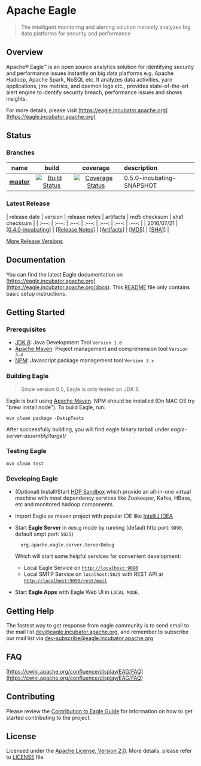 <!--
{% comment %}
Licensed to the Apache Software Foundation (ASF) under one or more
contributor license agreements.  See the NOTICE file distributed with
this work for additional information regarding copyright ownership.
The ASF licenses this file to you under the Apache License, Version 2.0
(the "License"); you may not use this file except in compliance with
the License.  You may obtain a copy of the License at

http://www.apache.org/licenses/LICENSE-2.0

Unless required by applicable law or agreed to in writing, software
distributed under the License is distributed on an "AS IS" BASIS,
WITHOUT WARRANTIES OR CONDITIONS OF ANY KIND, either express or implied.
See the License for the specific language governing permissions and
limitations under the License.
{% endcomment %}
-->

# Apache Eagle

>  The intelligent monitoring and alerting solution instantly analyzes big data platforms for security and performance

## Overview

Apache® Eagle™ is an open source analytics solution for identifying security and performance issues instantly on big data platforms e.g. Apache Hadoop, Apache Spark, NoSQL etc. It analyzes data activities, yarn applications, jmx metrics, and daemon logs etc., provides state-of-the-art alert engine to identify security breach, performance issues and shows insights.

For more details, please visit [https://eagle.incubator.apache.org](https://eagle.incubator.apache.org)

## Status

### Branches
| name | build | coverage | description |
| :---:| :---: | :---: | :--- |
| [**master**](https://github.com/apache/incubator-eagle/tree/master) | [![Build Status](https://builds.apache.org/buildStatus/icon?job=incubator-eagle-main)](https://builds.apache.org/job/incubator-eagle-main/) | [![Coverage Status](https://coveralls.io/repos/github/apache/incubator-eagle/badge.svg)](https://coveralls.io/github/apache/incubator-eagle) | 0.5.0-incubating-SNAPSHOT | Branch for continuous development. |

### Latest Release

| release date | version | release notes | artifacts | md5 checksum | sha1 checksum |
| :---: | :---: | :---: | :---: | :---: | :---: | :---: |
| 2016/07/21 | [[0.4.0-incubating]](https://github.com/apache/incubator-eagle/releases/tag/v0.4.0-incubating) | [[Release Notes]](https://git-wip-us.apache.org/repos/asf?p=incubator-eagle.git;a=blob_plain;f=CHANGELOG.txt;hb=refs/tags/v0.4.0-incubating) | [[Artifacts]](http://www.apache.org/dyn/closer.cgi?path=/incubator/eagle/apache-eagle-0.4.0-incubating) | [[MD5]](https://dist.apache.org/repos/dist/release/incubator/eagle/apache-eagle-0.4.0-incubating/apache-eagle-0.4.0-incubating-src.tar.gz.md5) | [[SHA1]](https://dist.apache.org/repos/dist/release/incubator/eagle/apache-eagle-0.4.0-incubating/apache-eagle-0.4.0-incubating-src.tar.gz.sha1) |

[More Release Versions](http://archive.apache.org/dist/incubator/eagle/)

## Documentation

You can find the latest Eagle documentation on [https://eagle.incubator.apache.org](https://eagle.incubator.apache.org/docs). This [README](README.md) file only contains basic setup instructions.

## Getting Started

### Prerequisites

* [JDK 8](https://jdk8.java.net/): Java Development Tool `Version 1.8`
* [Apache Maven](https://maven.apache.org/): Project management and comprehension tool `Version 3.x`
* [NPM](https://www.npmjs.com/): Javascript package management tool `Version 3.x`

### Building Eagle 

> Since version 0.5, Eagle is only tested on JDK 8.

Eagle is built using [Apache Maven](https://maven.apache.org/). NPM should be installed (On MAC OS try "brew install node"). To build Eagle, run:
    
    mvn clean package -DskipTests 

After successfully building, you will find eagle binary tarball under _eagle-server-assembly/target/_

### Testing Eagle 

    mvn clean test

### Developing Eagle

* (Optional) Install/Start [HDP Sandbox](http://hortonworks.com/products/sandbox/) which provide an all-in-one virtual machine with most dependency services like Zookeeper, Kafka, HBase, etc and monitored hadoop components.
* Import Eagle as maven project with popular IDE like [IntelliJ IDEA](https://www.jetbrains.com/idea/)
* Start **Eagle Server** in `debug` mode by running (default http port: `9090`, default smpt port: `5025`)

        org.apache.eagle.server.ServerDebug
  
  Which will start some helpful services for convenient development:
  * Local Eagle Service on [`http://localhost:9090`](http://localhost:9090)
  * Local SMTP Service on `localhost:5025` with REST API at [`http://localhost:9090/rest/mail`](http://localhost:9090/rest/mail)
* Start **Eagle Apps** with Eagle Web UI in `LOCAL MODE`.

## Getting Help

The fastest way to get response from eagle community is to send email to the mail list [dev@eagle.incubator.apache.org](mailto:dev@eagle.incubator.apache.org),
and remember to subscribe our mail list via [dev-subscribe@eagle.incubator.apache.org](mailto:dev-subscribe@eagle.incubator.apache.org)

## FAQ

[https://cwiki.apache.org/confluence/display/EAG/FAQ](https://cwiki.apache.org/confluence/display/EAG/FAQ)

## Contributing

Please review the [Contribution to Eagle Guide](https://cwiki.apache.org/confluence/display/EAG/Contributing+to+Eagle) for information on how to get started contributing to the project.

## License

Licensed under the [Apache License, Version 2.0](http://www.apache.org/licenses/LICENSE-2.0). More details, please refer to [LICENSE](LICENSE) file.
